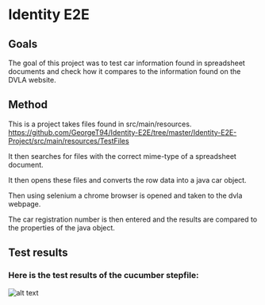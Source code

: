 # Identity E2E

## Goals
The goal of this project was to test car information found in spreadsheet documents and check how it compares to the information found on the DVLA website.

## Method
This is a project takes files found in src/main/resources. https://github.com/GeorgeT94/Identity-E2E/tree/master/Identity-E2E-Project/src/main/resources/TestFiles

It then searches for files with the correct mime-type of a spreadsheet document.

It then opens these files and converts the row data into a java car object.

Then using selenium a chrome browser is opened and taken to the dvla webpage.

The car registration number is then entered and the results are compared to the properties of the java object.

## Test results

### Here is the test results of the cucumber stepfile:

![alt text]("https://imgur.com/LMaOkLZ")
